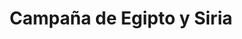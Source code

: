 ﻿---
title: "Campaña de Egipto y Siria"
permalink: periodes_616.html
layout: periode
dataInici: 1798
dataFi: 1801
sidebar: periodes
pares:
  - 368:
    title: "Guerras revolucionarias francesas"
    dataInici: "(1792-04-20)"
    dataFi: "(1802-03-25)"

fills:
jocsPrincipals:
  - title: "The Egyptian Campaign"
    bggId: 31557
    dataInici: 
    dataFi: 

  - title: "Les Pyramides 1798"
    bggId: 9908
    dataInici: 
    dataFi: 

jocsEscenaris:
jocsEpoca:
jocsEpocaEscenaris:
---
